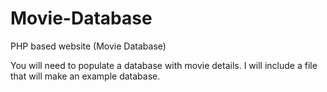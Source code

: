 # Movie-Database
PHP based website (Movie Database)

You will need to populate a database with movie details. I will include a file that will make an example database.
